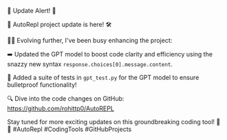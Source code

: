🌟 Update Alert! 🌟

🚀 AutoRepl project update is here! 🛠️

👨‍💻 Evolving further, I've been busy enhancing the project:

➡️ Updated the GPT model to boost code clarity and efficiency using the snazzy new syntax `response.choices[0].message.content`.

🧪 Added a suite of tests in `gpt_test.py` for the GPT model to ensure bulletproof functionality!

🔍 Dive into the code changes on GitHub: https://github.com/rohittp0/AutoREPL

Stay tuned for more exciting updates on this groundbreaking coding tool! 🚗💨
#AutoRepl #CodingTools #GitHubProjects
